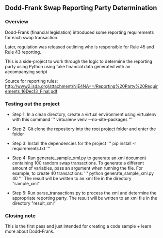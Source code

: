 ## Dodd-Frank Swap Reporting Party Determination


### Overview

Dodd-Frank (financial legislation) introduced some reporting requirements for each swap transaction.

Later, regulation was released outlining who is responsible for Rule 45 and Rule 43 reporting.

This is a side-project to work through the logic to determine the reporting party using Python using fake financial data generated with an accompanying script

Source for reporting rules: http://www2.isda.org/attachment/NjE4NA==/Reporting%20Party%20Requirements_16Dec13_Final.pdf

### Testing out the project

+ Step 1: In a clean directory, create a virtual environment using virtualenv with this command
'''
virtualenv venv --no-site-packages
'''

+ Step 2: Git clone the repository into the root project folder and enter the folder


+ Step 3: Install the dependencies for the project
'''
pip install -r requirements.txt
'''

+ Step 4: Run generate_sample_xml.py to generate an xml document containing 100 random swap transactions.
          To generate a different amount of variables, pass an argument when running the file.
          For example, to create 40 transactions:
          '''
          python generate_sample_xml.py 40
          '''
          The result will be written to an xml file in the directory "sample_xml"

+ Step 5: Run parse_transactions.py to process the xml and determine the appropriate reporting party.
		  The result will be written to an xml file in the directory "result_xml"


### Closing note
This is the first pass and just intended for creating a code sample + learn more about Dodd-Frank.




